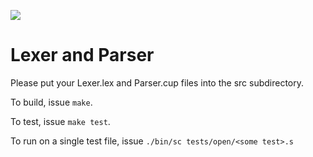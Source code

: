 ![](https://travis-ci.com/culshoefer/selfmade-compillionaire.svg?token=zQVzEtnHpKj7VnQb2PQK&branch=master)
# Lexer and Parser

Please put your Lexer.lex and Parser.cup files into the src subdirectory.

To build, issue `make`.

To test, issue `make test`.

To run on a single test file, issue `./bin/sc tests/open/<some test>.s`
